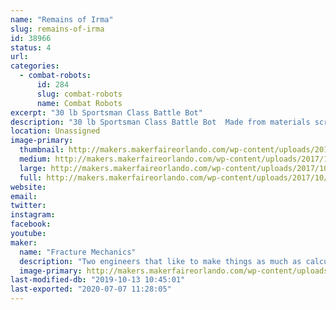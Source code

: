 ```yaml
---
name: "Remains of Irma"
slug: remains-of-irma
id: 38966
status: 4
url: 
categories:
  - combat-robots:
      id: 284
      slug: combat-robots
      name: Combat Robots
excerpt: "30 lb Sportsman Class Battle Bot"
description: "30 lb Sportsman Class Battle Bot  Made from materials scrounged from remnants of Hurricane Irma."
location: Unassigned
image-primary:
  thumbnail: http://makers.makerfaireorlando.com/wp-content/uploads/2017/10/IMG_3183-150x150.jpg
  medium: http://makers.makerfaireorlando.com/wp-content/uploads/2017/10/IMG_3183-225x300.jpg
  large: http://makers.makerfaireorlando.com/wp-content/uploads/2017/10/IMG_3183.jpg
  full: http://makers.makerfaireorlando.com/wp-content/uploads/2017/10/IMG_3183.jpg
website: 
email: 
twitter: 
instagram: 
facebook: 
youtube: 
maker:
  name: "Fracture Mechanics"
  description: "Two engineers that like to make things as much as calculate things"
  image-primary: http://makers.makerfaireorlando.com/wp-content/uploads/2017/10/IMG_3187-768x1024.jpg
last-modified-db: "2019-10-13 10:45:01"
last-exported: "2020-07-07 11:28:05"
---
```

